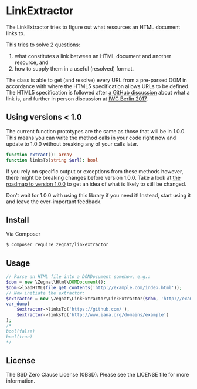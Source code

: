 # LinkExtractor

The LinkExtractor tries to figure out what resources an HTML document links 
to.

This tries to solve 2 questions:

1. what constitutes a link between an HTML document and another resource, and
2. how to supply them in a useful (resolved) format.

The class is able to get (and resolve) every URL from a pre-parsed DOM in 
accordance with where the HTML5 specification allows URLs to be defined. The 
HTML5 specification is followed after [a GitHub discussion][webmention-links] 
about what a link is, and further in person discussion at [IWC Berlin 
2017][iwc-berling-2017].

[webmention-links]: https://github.com/w3c/webmention/issues/91
[iwc-berling-2017]: https://indieweb.org/2017/Berlin

## Using versions < 1.0

The current function prototypes are the same as those that will be in 1.0.0. 
This means you can write the method calls in your code right now and update 
to 1.0.0 without breaking any of your calls later.

```php
function extract(): array
function linksTo(string $url): bool
```

If you rely on specific output or exceptions from these methods however, 
there might be breaking changes before version 1.0.0. Take a look at [the 
roadmap to version 1.0.0][milestone-1] to get an idea of  what is likely to 
still be changed.

Don’t wait for 1.0.0 with using this library if you need it! Instead, start 
using it and leave the ever-important feedback.

[milestone-1]: https://github.com/Zegnat/php-linkextractor/milestone/1

## Install

Via Composer

``` bash
$ composer require zegnat/linkextractor
```

## Usage

``` php
// Parse an HTML file into a DOMDocument somehow, e.g.:
$dom = new \Zegnat\Html\DOMDocument();
$dom->loadHTML(file_get_contents('http://example.com/index.html'));
// Now initiate the extractor:
$extractor = new \Zegnat\LinkExtractor\LinkExtractor($dom, 'http://example.com/index.html');
var_dump(
    $extractor->linksTo('https://github.com/'),
    $extractor->linksTo('http://www.iana.org/domains/example')
);
/*
bool(false)
bool(true)
*/
```

## License

The BSD Zero Clause License (0BSD). Please see the LICENSE file for more 
information.
